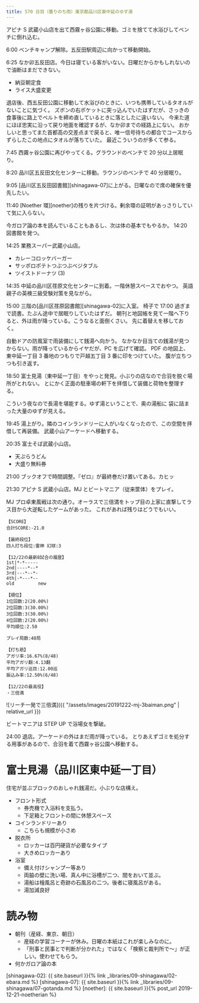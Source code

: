 ```yaml
---
title: 570 日目（曇りのち雨）東京都品川区東中延のゆず湯
---
```


アピナ S 武蔵小山店を出て西霧ヶ谷公園に移動。ゴミを捨てて水浴びしてベンチに倒れ込む。

6:00 ベンチキャンプ解除。五反田駅周辺に向かって移動開始。

6:25 なか卯五反田店。今日は寝ている客がいない。日曜だからかもしれないので油断はまだできない。
* 納豆朝定食
* ライス大盛変更

退店後、西五反田公園に移動して水浴びのときに、いつも携帯しているタオルがないことに気づく。
ズボンの右ポケットに突っ込んでいたはずだが、さっきの食事後に路上でベルトを締め直しているときに落としたに違いない。
今来た道にほぼ忠実に沿って戻り地面を確認するが、なか卯までの経路上にない。
おかしいと思ってまた首都高の交差点まで戻ると、唯一信号待ちの都合でコースからずらしたこの地点にタオルが落ちていた。
最近こういうのが多くて参る。

7:45 西霧ヶ谷公園に再びやってくる。グラウンドのベンチで 20 分以上居眠り。

8:20 品川区五反田文化センターに移動。ラウンジのベンチで 40 分居眠り。

9:05 [品川区五反田図書館][shinagawa-07]に上がる。日曜なので席の確保を優先したい。

11:40 [Noether 環][noether]の残りを片づける。剰余環の証明があっさりしていて気に入らない。

今ガロア論の本を読んでいることもあるし、次は体の基本でもやるか。
14:20 図書館を発つ。

14:25 業務スーパー武蔵小山店。
* カレーコロッケバーガー
* サッポロポテトつぶつぶベジタブル
* ツイストドーナツ (3)

14:35 中延の品川区荏原文化センターに到着。一階休憩スペースでおやつ。
英語親子の英検三級受験対策を見ながら。

15:00 三階の[品川区荏原図書館][shinagawa-02]に入室。
椅子で 17:00 過ぎまで読書。たぶん途中で居眠りしていたはずだ。
朝刊と地図帳を見て一階へ下りると、外は雨が降っている。こうなると面倒くさい。
先に着替えを移しておく。

自動ドアの防風室で雨装備にして銭湯へ向かう。
なかなか目当ての銭湯が見つからない。雨が降っているからイヤだが、PC を広げて確認。
PDF の地図上、東中延一丁目 3 番地のつもりで戸越五丁目 3 番に印をつけていた。
腹が立ちつつも引き返す。

18:50 富士見湯（東中延一丁目）をやっと発見。小ぶりの店なので合羽を脱ぐ場所がとれない。
とにかく正面の駐車場の軒下を拝借して装備と荷物を整理する。

こういう夜なので長湯を堪能する。ゆず湯ということで、奥の湯船に
袋に詰まった大量のゆずが見える。

19:45 湯上がり。隣のコインランドリーに人がいなくなったので、この空間を拝借して再装備。
武蔵小山アーケードへ移動する。

20:35 富士そば武蔵小山店。
* 天ぷらうどん
* 大盛り無料券

21:00 ブックオフで時間調整。『ゼロ』が最終巻だけ置いてある。カヒッ

21:30 アピナ S 武蔵小山店。MJ とビートマニア（従来筐体）をプレイ。

MJ プロ卓東風戦は次の通り。オーラスで三倍満をトップ目の上家に直撃してラス目から大逆転したゲームがあった。
これがあれば残りはどうでもいい。

```text
【SCORE】
合計SCORE:-21.0

【最終段位】
四人打ち段位:雷神 幻球:3

【12/22の最新8試合の履歴】
1st|*-*-----
2nd|----*--*
3rd|---*--*-
4th|-*---*--
old         new

【順位】
1位回数:2(20.00%)
2位回数:3(30.00%)
3位回数:3(30.00%)
4位回数:2(20.00%)
平均順位:2.50

プレイ局数:48局

【打ち筋】
アガリ率:16.67%(8/48)
平均アガリ翻:4.13翻
平均アガリ巡目:12.00巡
振込み率:12.50%(6/48)

【12/22の最高役】
・三倍満
```

![リーチ一発で三倍満]({{ "/assets/images/20191222-mj-3baiman.png" | relative_url }})

ビートマニアは STEP UP で浴場女を撃破。

24:00 退店。アーケードの外はまだ雨が降っている。
とりあえずゴミを処分する用事があるので、合羽を着て西霧ヶ谷公園へ移動する。

# 富士見湯（品川区東中延一丁目）

住宅が並ぶブロックのおしゃれ銭湯だ。小ぶりな店構え。

* フロント形式
  * 券売機で入浴料を支払う。
  * 下足箱とフロントの間に休憩スペース
* コインランドリーあり
  * こちらも規模が小さめ
* 脱衣所
  * ロッカーは百円硬貨が必要なタイプ
  * 大きめロッカーあり
* 浴室
  * 備え付けシャンプー等あり
  * 両脇の壁に洗い場、真ん中に浴槽が二つ、間をおいて並ぶ。
  * 湯船は檜風呂と奇跡の石風呂の二つ。後者に寝風呂がある。
  * 湯加減良好

# 読み物

* 朝刊（産経、東京、朝日）
  * 産経の学習コーナーが休み。日曜の本紙はこれが楽しみなのに。
  * 「刑事と民事とで判断が分かれた」ではなく「検察と裁判所で～」が正しい。使わせてもらう。
* 何かガロア論の本

[shinagawa-02]: {{ site.baseurl }}{% link _libraries/09-shinagawa/02-ebara.md %}
[shinagawa-07]: {{ site.baseurl }}{% link _libraries/09-shinagawa/07-gotanda.md %}
[noether]: {{ site.baseurl }}{% post_url 2019-12-21-noetherian %}
